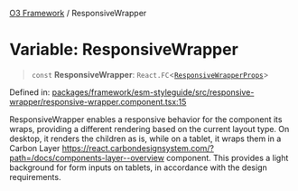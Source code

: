 [O3 Framework](../API.md) / ResponsiveWrapper

# Variable: ResponsiveWrapper

> `const` **ResponsiveWrapper**: `React.FC`\<[`ResponsiveWrapperProps`](../interfaces/ResponsiveWrapperProps.md)\>

Defined in: [packages/framework/esm-styleguide/src/responsive-wrapper/responsive-wrapper.component.tsx:15](https://github.com/openmrs/openmrs-esm-core/blob/main/packages/framework/esm-styleguide/src/responsive-wrapper/responsive-wrapper.component.tsx#L15)

ResponsiveWrapper enables a responsive behavior for the component its wraps, providing a different rendering based on the current layout type.
On desktop, it renders the children as is, while on a tablet, it wraps them in a Carbon Layer https://react.carbondesignsystem.com/?path=/docs/components-layer--overview component.
This provides a light background for form inputs on tablets, in accordance with the design requirements.
